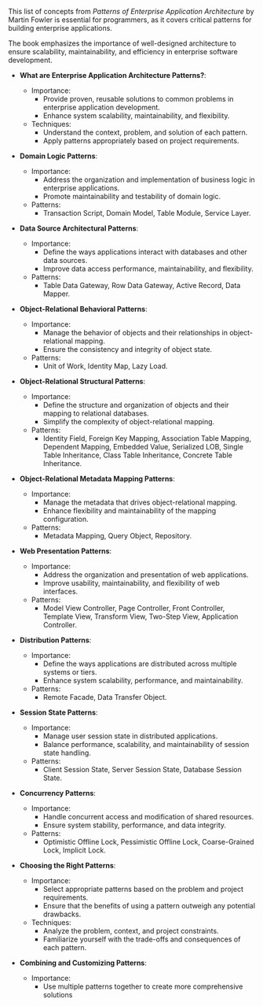 This list of concepts from *Patterns of Enterprise Application Architecture* by Martin Fowler is essential for programmers, as it covers critical patterns for building enterprise applications. 

The book emphasizes the importance of well-designed architecture to ensure scalability, maintainability, and efficiency in enterprise software development.

* **What are Enterprise Application Architecture Patterns?**:
    * Importance:
        * Provide proven, reusable solutions to common problems in enterprise application development.
        * Enhance system scalability, maintainability, and flexibility.
    * Techniques:
        * Understand the context, problem, and solution of each pattern.
        * Apply patterns appropriately based on project requirements.

* **Domain Logic Patterns**:
    * Importance:
        * Address the organization and implementation of business logic in enterprise applications.
        * Promote maintainability and testability of domain logic.
    * Patterns:
        * Transaction Script, Domain Model, Table Module, Service Layer.

* **Data Source Architectural Patterns**:
    * Importance:
        * Define the ways applications interact with databases and other data sources.
        * Improve data access performance, maintainability, and flexibility.
    * Patterns:
        * Table Data Gateway, Row Data Gateway, Active Record, Data Mapper.

* **Object-Relational Behavioral Patterns**:
    * Importance:
        * Manage the behavior of objects and their relationships in object-relational mapping.
        * Ensure the consistency and integrity of object state.
    * Patterns:
        * Unit of Work, Identity Map, Lazy Load.

* **Object-Relational Structural Patterns**:
    * Importance:
        * Define the structure and organization of objects and their mapping to relational databases.
        * Simplify the complexity of object-relational mapping.
    * Patterns:
        * Identity Field, Foreign Key Mapping, Association Table Mapping, Dependent Mapping, Embedded Value, Serialized LOB, Single Table Inheritance, Class Table Inheritance, Concrete Table Inheritance.

* **Object-Relational Metadata Mapping Patterns**:
    * Importance:
        * Manage the metadata that drives object-relational mapping.
        * Enhance flexibility and maintainability of the mapping configuration.
    * Patterns:
        * Metadata Mapping, Query Object, Repository.

* **Web Presentation Patterns**:
    * Importance:
        * Address the organization and presentation of web applications.
        * Improve usability, maintainability, and flexibility of web interfaces.
    * Patterns:
        * Model View Controller, Page Controller, Front Controller, Template View, Transform View, Two-Step View, Application Controller.

* **Distribution Patterns**:
    * Importance:
        * Define the ways applications are distributed across multiple systems or tiers.
        * Enhance system scalability, performance, and maintainability.
    * Patterns:
        * Remote Facade, Data Transfer Object.

* **Session State Patterns**:
    * Importance:
        * Manage user session state in distributed applications.
        * Balance performance, scalability, and maintainability of session state handling.
    * Patterns:
        * Client Session State, Server Session State, Database Session State.

* **Concurrency Patterns**:
    * Importance:
        * Handle concurrent access and modification of shared resources.
        * Ensure system stability, performance, and data integrity.
    * Patterns:
        * Optimistic Offline Lock, Pessimistic Offline Lock, Coarse-Grained Lock, Implicit Lock.

* **Choosing the Right Patterns**:
    * Importance:
        * Select appropriate patterns based on the problem and project requirements.
        * Ensure that the benefits of using a pattern outweigh any potential drawbacks.
    * Techniques:
        * Analyze the problem, context, and project constraints.
        * Familiarize yourself with the trade-offs and consequences of each pattern.

* **Combining and Customizing Patterns**:
    * Importance:
        * Use multiple patterns together to create more comprehensive solutions
